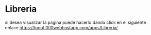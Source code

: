 # Libreria

si desea visualizar la pagina puede hacerlo dando click en el siguiente enlace
https://tonof.000webhostapp.com/apps/Libreria/
